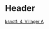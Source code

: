 <!-- TITLE: Pwn -->
<!-- SUBTITLE: A quick summary of Pwn -->

# Header
[ksnctf: 4. Villager A](/ctf-solution/pwn/villager-a)